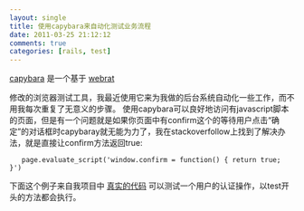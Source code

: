 ```yaml
---
layout: single
title: 使用capybara来自动化测试业务流程
date: 2011-03-25 21:12:12
comments: true
categories: [rails, test]
---
```


[capybara](https://github.com/jnicklas/capybara) 是一个基于 [webrat](https://github.com/brynary/webrat)

修改的浏览器测试工具，我最近使用它来为我做的后台系统自动化一些工作，而不用我每次重复了无意义的步骤。
  使用capybara可以良好地访问有javascript脚本的页面，但是有一个问题就是如果你页面中有confirm这个的等待用户点击“确定”的对话框时capybaray就无能为力了，我在stackoverfollow上找到了解决办法，就是直接让confirm方法返回true:
```
   page.evaluate_script('window.confirm = function() { return true; }')
```

   下面这个例子来自我项目中 [真实的代码](https://gist.github.com/884682) 可以测试一个用户的认证操作，以test开头的方法都会执行。

